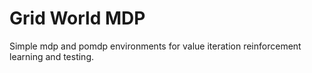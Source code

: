 # Grid World MDP
Simple mdp and pomdp environments for value iteration reinforcement learning and testing.
